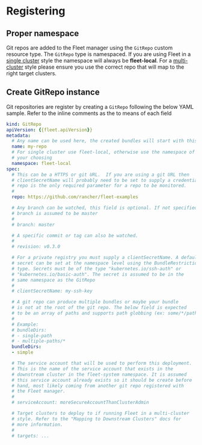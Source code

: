 # Registering

## Proper namespace
Git repos are added to the Fleet manager using the `GitRepo` custom resource type. The
`GitRepo` type is namespaced. If you are using Fleet in a [single cluster](./concepts.md)
style the namespace will always be **fleet-local**. For a [multi-cluster](./concepts.md) style
please ensure you use the correct repo that will map to the right target clusters.

## Create GitRepo instance

Git repositories are register by creating a `GitRepo` following the below YAML sample.  Refer
to the inline comments as the to means of each field

```yaml
kind: GitRepo
apiVersion: {{fleet.apiVersion}}
metadata:
  # Any name can be used here, the created bundles will start with this name
  name: my-repo
  # For single cluster use fleet-local, otherwise use the namespace of
  # your choosing
  namespace: fleet-local
spec:
  # This can be a HTTPS or git URL.  If you are using a git URL then
  # clientSecretName will probably need to be set to supply a credential.
  # repo is the only required parameter for a repo to be monitored.
  #
  repo: https://github.com/rancher/fleet-examples

  # Any branch can be watched, this field is optional. If not specified the
  # branch is assumed to be master
  #
  # branch: master

  # A specific commit or tag can also be watched.
  #
  # revision: v0.3.0

  # For a private registry you must supply a clientSecretName. A default
  # secret can be set at the namespace level using the BundleRestriction
  # type. Secrets must be of the type "kubernetes.io/ssh-auth" or
  # "kubernetes.io/basic-auth". The secret is assumed to be in the
  # same namespace as the GitRepo
  #
  # clientSecretName: my-ssh-key

  # A git repo can produce multiple bundles or maybe your bundle
  # is not at the root of the git repo. The below field is expected
  # to be an array of paths and supports path globbing (ex: some/*/path)
  #
  # Example:
  # bundleDirs:
  # - single-path
  # - multiple-paths/*
  bundleDirs:
  - simple

  # The service account that will be used to perform this deployment.
  # This is the name of the service account that exists in the
  # downstream cluster in the fleet-system namespace. It is assumed
  # this service account already exists so it should be create before
  # hand, most likely coming from another git repo registered with
  # the Fleet manager.
  #
  # serviceAccount: moreSecureAccountThanClusterAdmin

  # Target clusters to deploy to if running Fleet in a multi-cluster
  # style. Refer to the "Mapping to Downstream Clusters" docs for
  # more information.
  #
  # targets: ...
```
